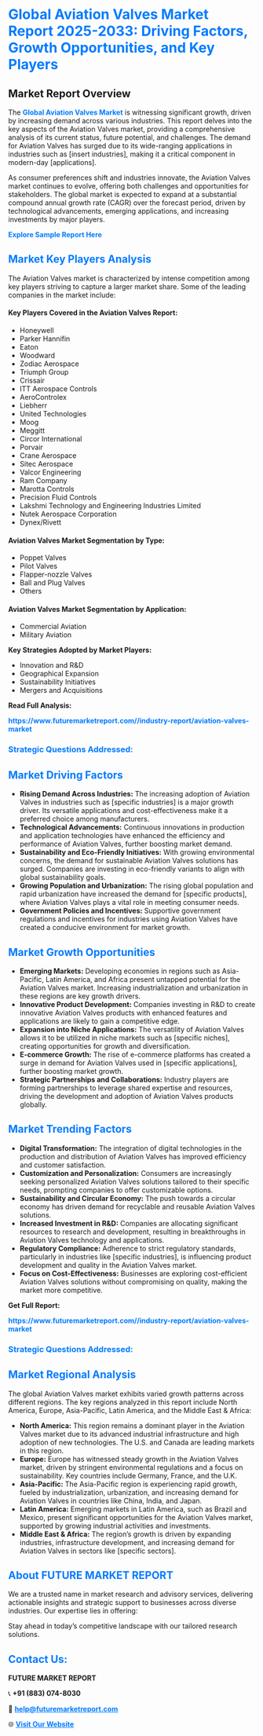 <h1 style="color: #007BFF;">Global Aviation Valves Market Report 2025-2033: Driving Factors, Growth Opportunities, and Key Players</h1>

<section id="overview">
<h2>Market Report Overview</h2>
<p>The <a href="https://www.futuremarketreport.com//industry-report/aviation-valves-market" style="color: #007BFF; text-decoration: none;"><strong>Global Aviation Valves Market</strong></a> is witnessing significant growth, driven by increasing demand across various industries. This report delves into the key aspects of the Aviation Valves market, providing a comprehensive analysis of its current status, future potential, and challenges. The demand for Aviation Valves has surged due to its wide-ranging applications in industries such as [insert industries], making it a critical component in modern-day [applications].</p>
<p>As consumer preferences shift and industries innovate, the Aviation Valves market continues to evolve, offering both challenges and opportunities for stakeholders. The global market is expected to expand at a substantial compound annual growth rate (CAGR) over the forecast period, driven by technological advancements, emerging applications, and increasing investments by major players.</p>
</section>

<section id="overview">
<p><a href="https://www.futuremarketreport.com//request-sample/reportId=57517" style="color: #007BFF; text-decoration: none;"><strong>Explore Sample Report Here</strong></a></p>
</section>

<section id="key-players">
<h2 style="color: #007BFF;">Market Key Players Analysis</h2>
<p>The Aviation Valves market is characterized by intense competition among key players striving to capture a larger market share. Some of the leading companies in the market include:</p>
<h4>Key Players Covered in the Aviation Valves Report:</h4>
<ul><li>Honeywell</li><li>Parker Hannifin</li><li>Eaton</li><li>Woodward</li><li>Zodiac Aerospace</li><li>Triumph Group</li><li>Crissair</li><li>ITT Aerospace Controls</li><li>AeroControlex</li><li>Liebherr</li><li>United Technologies</li><li>Moog</li><li>Meggitt</li><li>Circor International</li><li>Porvair</li><li>Crane Aerospace</li><li>Sitec Aerospace</li><li>Valcor Engineering</li><li>Ram Company</li><li>Marotta Controls</li><li>Precision Fluid Controls</li><li>Lakshmi Technology and Engineering Industries Limited</li><li>Nutek Aerospace Corporation</li><li>Dynex/Rivett</li></ul>
<h4>Aviation Valves Market Segmentation by Type:</h4>
<ul><li>Poppet Valves</li><li>Pilot Valves</li><li>Flapper-nozzle Valves</li><li>Ball and Plug Valves</li><li>Others</li></ul>

<h4>Aviation Valves Market Segmentation by Application:</h4>
<ul><li>Commercial Aviation</li><li>Military Aviation</li></ul>
<p><strong>Key Strategies Adopted by Market Players:</strong></p>
<ul>
<li>Innovation and R&D</li>
<li>Geographical Expansion</li>
<li>Sustainability Initiatives</li>
<li>Mergers and Acquisitions</li>
</ul>
</section>

<section>
<p><strong>Read Full Analysis: </strong></p><a href="https://www.futuremarketreport.com//industry-report/aviation-valves-market" style="color: #007BFF; text-decoration: none;"><strong>https://www.futuremarketreport.com//industry-report/aviation-valves-market</strong></a>
<h3 style="color: #007BFF;">Strategic Questions Addressed:</h3>
</section>

<section id="driving-factors">
<h2 style="color: #007BFF;">Market Driving Factors</h2>
<ul>
<li><strong>Rising Demand Across Industries:</strong> The increasing adoption of Aviation Valves in industries such as [specific industries] is a major growth driver. Its versatile applications and cost-effectiveness make it a preferred choice among manufacturers.</li>
<li><strong>Technological Advancements:</strong> Continuous innovations in production and application technologies have enhanced the efficiency and performance of Aviation Valves, further boosting market demand.</li>
<li><strong>Sustainability and Eco-Friendly Initiatives:</strong> With growing environmental concerns, the demand for sustainable Aviation Valves solutions has surged. Companies are investing in eco-friendly variants to align with global sustainability goals.</li>
<li><strong>Growing Population and Urbanization:</strong> The rising global population and rapid urbanization have increased the demand for [specific products], where Aviation Valves plays a vital role in meeting consumer needs.</li>
<li><strong>Government Policies and Incentives:</strong> Supportive government regulations and incentives for industries using Aviation Valves have created a conducive environment for market growth.</li>
</ul>
</section>

<section id="growth-opportunities">
<h2 style="color: #007BFF;">Market Growth Opportunities</h2>
<ul>
<li><strong>Emerging Markets:</strong> Developing economies in regions such as Asia-Pacific, Latin America, and Africa present untapped potential for the Aviation Valves market. Increasing industrialization and urbanization in these regions are key growth drivers.</li>
<li><strong>Innovative Product Development:</strong> Companies investing in R&D to create innovative Aviation Valves products with enhanced features and applications are likely to gain a competitive edge.</li>
<li><strong>Expansion into Niche Applications:</strong> The versatility of Aviation Valves allows it to be utilized in niche markets such as [specific niches], creating opportunities for growth and diversification.</li>
<li><strong>E-commerce Growth:</strong> The rise of e-commerce platforms has created a surge in demand for Aviation Valves used in [specific applications], further boosting market growth.</li>
<li><strong>Strategic Partnerships and Collaborations:</strong> Industry players are forming partnerships to leverage shared expertise and resources, driving the development and adoption of Aviation Valves products globally.</li>
</ul>
</section>

<section id="trending-factors">
<h2 style="color: #007BFF;">Market Trending Factors</h2>
<ul>
<li><strong>Digital Transformation:</strong> The integration of digital technologies in the production and distribution of Aviation Valves has improved efficiency and customer satisfaction.</li>
<li><strong>Customization and Personalization:</strong> Consumers are increasingly seeking personalized Aviation Valves solutions tailored to their specific needs, prompting companies to offer customizable options.</li>
<li><strong>Sustainability and Circular Economy:</strong> The push towards a circular economy has driven demand for recyclable and reusable Aviation Valves solutions.</li>
<li><strong>Increased Investment in R&D:</strong> Companies are allocating significant resources to research and development, resulting in breakthroughs in Aviation Valves technology and applications.</li>
<li><strong>Regulatory Compliance:</strong> Adherence to strict regulatory standards, particularly in industries like [specific industries], is influencing product development and quality in the Aviation Valves market.</li>
<li><strong>Focus on Cost-Effectiveness:</strong> Businesses are exploring cost-efficient Aviation Valves solutions without compromising on quality, making the market more competitive.</li>
</ul>
</section>

<section>
<p><strong>Get Full Report: </strong></p><a href="https://www.futuremarketreport.com//industry-report/aviation-valves-market" style="color: #007BFF; text-decoration: none;"><strong>https://www.futuremarketreport.com//industry-report/aviation-valves-market</strong></a>
<h3 style="color: #007BFF;">Strategic Questions Addressed:</h3>
</section>


<section id="regional-analysis">
<h2 style="color: #007BFF;">Market Regional Analysis</h2>
<p>The global Aviation Valves market exhibits varied growth patterns across different regions. The key regions analyzed in this report include North America, Europe, Asia-Pacific, Latin America, and the Middle East & Africa:</p>
<ul>
<li><strong>North America:</strong> This region remains a dominant player in the Aviation Valves market due to its advanced industrial infrastructure and high adoption of new technologies. The U.S. and Canada are leading markets in this region.</li>
<li><strong>Europe:</strong> Europe has witnessed steady growth in the Aviation Valves market, driven by stringent environmental regulations and a focus on sustainability. Key countries include Germany, France, and the U.K.</li>
<li><strong>Asia-Pacific:</strong> The Asia-Pacific region is experiencing rapid growth, fueled by industrialization, urbanization, and increasing demand for Aviation Valves in countries like China, India, and Japan.</li>
<li><strong>Latin America:</strong> Emerging markets in Latin America, such as Brazil and Mexico, present significant opportunities for the Aviation Valves market, supported by growing industrial activities and investments.</li>
<li><strong>Middle East & Africa:</strong> The region’s growth is driven by expanding industries, infrastructure development, and increasing demand for Aviation Valves in sectors like [specific sectors].</li>
</ul>
</section>

<footer>
<h2 style="color: #007BFF;">About FUTURE MARKET REPORT</h2>
<p>We are a trusted name in market research and advisory services, delivering actionable insights and strategic support to businesses across diverse industries. Our expertise lies in offering:</p>

<p>Stay ahead in today’s competitive landscape with our tailored research solutions.</p>

<h2 style="color: #007BFF;">Contact Us:</h2>
<p><strong>FUTURE MARKET REPORT</strong></p>
<p>📞 <strong>+91 (883) 074-8030</strong></p>
<p>📧 <strong><a href="mailto:help@futuremarketreport.com" style="color: #007BFF;">help@futuremarketreport.com</a></strong></p>
<p>🌐 <strong><a href="https://www.futuremarketreport.com/" style="color: #007BFF;">Visit Our Website</a></strong></p>
</footer>